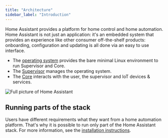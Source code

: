 ```yaml
---
title: "Architecture"
sidebar_label: "Introduction"
---
```


Home Assistant provides a platform for home control and home automation. Home Assistant is not just an application: it's an embedded system that provides an experience like other consumer off-the-shelf products: onboarding, configuration and updating is all done via an easy to use interface.

- The [operating system](operating-system.md) provides the bare minimal Linux environment to run Supervisor and Core.
- The [Supervisor](supervisor.md) manages the operating system.
- The [Core](architecture/core.md) interacts with the user, the supervisor and IoT devices & services.

<img class='invertDark'
  src='/img/en/architecture/full.svg'
  alt='Full picture of Home Assistant'
/>

## Running parts of the stack

Users have different requirements what they want from a home automation platform. That's why it is possible to run only part of the Home Assistant stack. For more information, see the [installation instructions](https://www.home-assistant.io/installation/).
